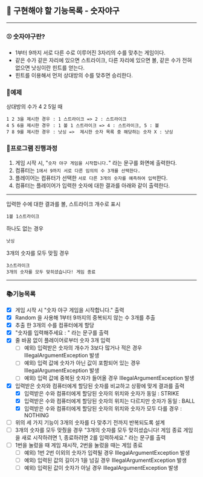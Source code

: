 ## 🚀 구현해야 할 기능목록 - 숫자야구
___

### ⚾ 숫자야구란?
- 1부터 9까지 서로 다른 수로 이루어진 3자리의 수를 맞추는 게임이다.
- 같은 수가 같은 자리에 있으면 스트라이크, 다른 자리에 있으면 볼, 같은 수가 전혀 없으면 낫싱이란 힌트를 얻는다.
- 힌트를 이용해서 먼저 상대방의 수를 맞추면 승리한다.

### 🔭예제
상대방의 수가 4 2 5일 때

    1 2 3을 제시한 경우 : 1 스트라이크 => 2 : 스트라이크
    4 5 6을 제시한 경우 : 1 볼 1 스트라이크 => 4 : 스트라이크, 5 : 볼
    7 8 9를 제시한 경우 : 낫싱 =>  제시한 숫자 목록 중 해당하는 숫자 X : 낫싱

### 📌프로그램 진행과정
1) 게임 시작 시, "`숫자 야구 게임을 시작합니다.`" 라는 문구를 화면에 출력한다.
2) 컴퓨터는 `1에서 9까지 서로 다른 임의의 수 3개를 선택한다.`
3) 플레이어는 컴퓨터가 선택한 `서로 다른 3개의 숫자를 예측하여 입력`한다.
4) 컴퓨터는 플레이어가 입력한 숫자에 대한 결과를 아래와 같이 출력한다.
___
입력한 수에 대한 결과를 볼, 스트라이크 개수로 표시

    1볼 1스트라이크
하나도 없는 경우

    낫싱
3개의 숫자를 모두 맞힐 경우
    
    3스트라이크
    3개의 숫자를 모두 맞히셨습니다! 게임 종료
___
### 📚기능목록
- [x] 게임 시작 시 "숫자 야구 게임을 시작합니다." 출력
- [x] Random 을 사용해 1부터 9까지의 중복되지 않는 수 3개를 추출
- [x] 추출 한 3개의 수를 컴퓨터에게 할당
- [x] "숫자를 입력해주세요 : " 라는 문구를 출력
- [x] 줄 바꿈 없이 플레이어로부터 숫자 3개 입력
    - [ ] 예외) 입력받은 숫자의 개수가 3보다 많거나 적은 경우 IllegalArgumentException 발생
    - [ ] 예외) 입력 값에 숫자가 아닌 값이 포함되어 있는 경우 IllegalArgumentException 발생
    - [ ] 예외) 입력 값에 중복된 숫자가 들어올 경우 IllegalArgumentException 발생
- [x] 입력받은 숫자와 컴퓨터에게 할당된 숫자를 비교하고 상황에 맞게 결과를 출력
    - [x] 입력받은 수와 컴퓨터에게 할당된 숫자의 위치와 숫자가 동일 : STRIKE
    - [x] 입력받은 수와 컴퓨터에게 할당된 숫자의 위치는 다르지만 숫자가 동일 : BALL
    - [x] 입력받은 수와 컴퓨터에게 할당된 숫자의 위치와 숫자가 모두 다를 경우 : NOTHING
- [ ] 위의 세 가지 기능이 3개의 숫자를 다 맞추기 전까지 반복되도록 설계
- [ ] 3개의 숫자를 모두 맞췄을 경우 "3개의 숫자를 모두 맞히셨습니다! 게임 종료 게임을 새로 시작하려면 1, 종료하려면 2를 입력하세요." 라는 문구를 출력
- [ ] 1번을 눌렀을 때 게임 재시작, 2번을 눌렀을 때는 게임 종료
    - [ ] 예외) 1번 2번 이외의 숫자가 입력될 경우 IllegalArgumentException 발생
    - [ ] 예외) 입력된 값의 길이가 1을 넘길 경우 IllegalArgumentException 발생
    - [ ] 예외) 입력된 값이 숫자가 아닐 경우 IllegalArgumentException 발생
